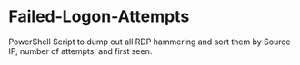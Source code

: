 # Failed-Logon-Attempts
PowerShell Script to dump out all RDP hammering and sort them by Source IP, number of attempts, and first seen.
